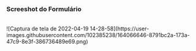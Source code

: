 ### Screeshot do Formulário
<br>
![Captura de tela de 2022-04-19 14-28-58](https://user-images.githubusercontent.com/102385238/164066646-8791bc2a-173a-47c9-8e3f-386736489e69.png)
